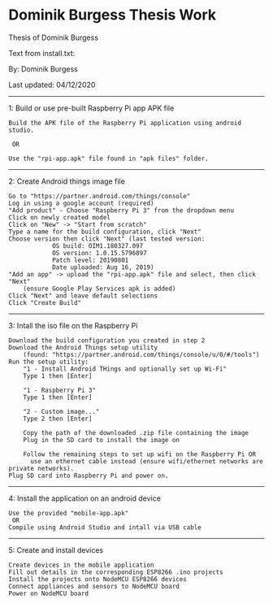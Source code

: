 # Dominik Burgess Thesis Work
Thesis of Dominik Burgess

Text from install.txt:

By: Dominik Burgess

Last updated: 04/12/2020

________________________________________________________
1: Build or use pre-built Raspberry Pi app APK file

	Build the APK file of the Raspberry Pi application using android studio.
  
     OR
     
	Use the "rpi-app.apk" file found in "apk files" folder.
  

________________________________________________________
2: Create Android things image file

	Go to "https://partner.android.com/things/console"
	Log in using a google account (required)
	"Add product" - Choose "Raspberry Pi 3" from the dropdown menu
	Click on newly created model
	Click on "New" -> "Start from scratch"
	Type a name for the build configuration, click "Next"
	Choose version then click "Next" (last tested version:
				OS build: OIM1.180327.097
				OS version: 1.0.15.5796897
				Patch level: 20190801
				Date uploaded: Aug 16, 2019)
	"Add an app" -> upload the "rpi-app.apk" file and select, then click "Next"
		(ensure Google Play Services apk is added)
	Click "Next" and leave default selections
	Click "Create Build"

_______________________________________________________
3: Intall the iso file on the Raspberry Pi

	Download the build configuration you created in step 2
	Download the Android Things setup utility 
		(found: "https://partner.android.com/things/console/u/0/#/tools")
	Run the setup utility:
		"1 - Install Android THings and optionally set up Wi-Fi"
		Type 1 then [Enter]

		"1 - Raspberry Pi 3"
		Type 1 then [Enter]

		"2 - Custom image..."
		Type 2 then [Enter]

		Copy the path of the downloaded .zip file containing the image
		Plug in the SD card to install the image on

		Follow the remaining steps to set up wifi on the Raspberry Pi OR
		  use an ethernet cable instead (ensure wifi/ethernet networks are private networks).
	Plug SD card into Raspberry Pi and power on.

_______________________________________________________
4: Install the application on an android device

	Use the provided "mobile-app.apk"
     OR
	Compile using Android Studio and intall via USB cable

_______________________________________________________
5: Create and install devices

	Create devices in the mobile application
	Fill out details in the corresponding ESP8266 .ino projects
	Install the projects onto NodeMCU ESP8266 devices
	Connect appliances and sensors to NodeMCU board
	Power on NodeMCU board
